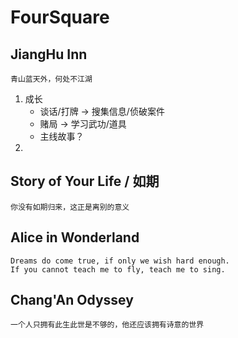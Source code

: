 # FourSquare

## JiangHu Inn

    青山蓝天外，何处不江湖

1.  成长
    -   谈话/打牌 -> 搜集信息/侦破案件
    -   赌局 -> 学习武功/道具
    -   主线故事？
2.

## Story of Your Life / 如期

    你没有如期归来，这正是离别的意义



## Alice in Wonderland

    Dreams do come true, if only we wish hard enough.
    If you cannot teach me to fly, teach me to sing.



## Chang'An Odyssey

    一个人只拥有此生此世是不够的，他还应该拥有诗意的世界


